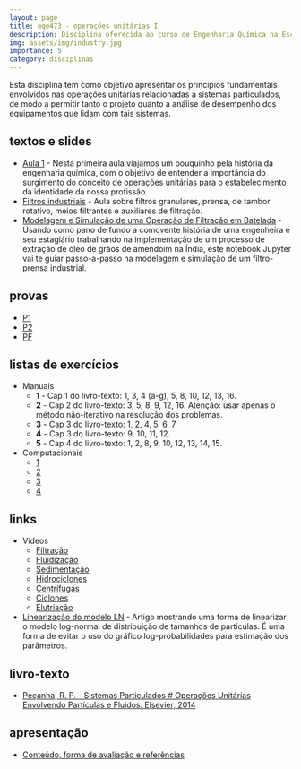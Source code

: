 ```yaml
---
layout: page
title: eqe473 - operações unitárias I
description: Disciplina oferecida ao curso de Engenharia Química na Escola de Química/UFRJ. 
img: assets/img/industry.jpg
importance: 5
category: disciplinas
---
```


Esta disciplina tem como objetivo apresentar os princípios fundamentais envolvidos nas operações unitárias relacionadas a sistemas particulados, de modo a permitir tanto o projeto quanto a análise de desempenho dos equipamentos que lidam com tais sistemas. 

## textos e slides

* [Aula 1](https://drive.google.com/file/d/12N1iVYziolrZir-jUAqHr9ZOVUtVQwBX/view?usp=sharing) - Nesta primeira aula viajamos um pouquinho pela história da engenharia química, com o objetivo de entender a importância do surgimento do conceito de operações unitárias para o estabelecimento da identidade da nossa profissão.
* [Filtros industriais](https://drive.google.com/file/d/139NmPGBkQg9maDnLkD-CvKJv9zqOVEUH/view?usp=sharing) -  Aula sobre filtros granulares, prensa, de tambor rotativo, meios filtrantes e auxiliares de filtração.
* [Modelagem e Simulação de uma Operação de Filtração em Batelada](https://www.kaggle.com/code/afrniomelo/modelagem-e-simula-o-de-uma-opera-o-de-filtra-o) - Usando como pano de fundo a comovente história de uma engenheira e seu estagiário trabalhando na implementação de um processo de extração de óleo de grãos de amendoim na Índia, este notebook Jupyter vai te guiar passo-a-passo na modelagem e simulação de um filtro-prensa industrial.

## provas

* [P1](https://drive.google.com/file/d/1Ch77f42zHFq03Ln3r4KUvP435AgPhq9c/view?usp=sharing)
* [P2](https://drive.google.com/file/d/12mLAGe5oUlqbD5PT0BInsXC3dQOH9h87/view?usp=sharing)
* [PF](https://drive.google.com/file/d/1-8zDz_alPKmfbxvmCIIiXcCQ8IWiakr-/view?usp=sharing)

## listas de exercícios

* Manuais
	* **1** - Cap 1 do livro-texto: 1, 3, 4 (a-g), 5, 8, 10, 12, 13, 16.
	* **2** - Cap 2 do livro-texto: 3, 5, 8, 9, 12, 16. Atenção: usar apenas o método não-iterativo na resolução dos problemas.
	* **3** - Cap 3 do livro-texto: 1, 2, 4, 5, 6, 7.
	* **4** - Cap 3 do livro-texto: 9, 10, 11, 12.
	* **5** - Cap 4 do livro-texto: 1, 2, 8, 9, 10, 12, 13, 14, 15.
* Computacionais
	* [1](https://drive.google.com/file/d/1fheQ-C5WrxeUt_BNfXsyAgMnlTsKcY1E/view?usp=sharing)
	* [2](https://drive.google.com/file/d/1n4JrHeSX4Cs7KRpVnwQUe-QwCYfk0vfj/view?usp=sharing)
	* [3](https://drive.google.com/file/d/1B4hYlA3f9ZQjAhUamrYzQYMkBEnvxbj6/view?usp=sharing)
	* [4](https://drive.google.com/file/d/1MtcD31dB_tk5_4Qa5ZXbIUQAWusLok2T/view?usp=sharing) 

## links

* Vídeos
	* [Filtração](https://youtube.com/playlist?list=PLEWIxJuo7N_leLf0n5K5yTcLxxZ0GzRdn)
	* [Fluidização](https://youtube.com/playlist?list=PLEWIxJuo7N_mZmG5oowtgsLtEYJbRQfj-)
	* [Sedimentação](https://youtube.com/playlist?list=PLEWIxJuo7N_mMnlWwgecNGUsI2fhI44bw)
	* [Hidrociclones](https://youtube.com/playlist?list=PLEWIxJuo7N_lfv_UhqspH0oFsNpdbOplK)
	* [Centrífugas](https://youtube.com/playlist?list=PLEWIxJuo7N_lQv_zVgQB2X8k_jxmJQs1R)
	* [Ciclones](https://youtube.com/playlist?list=PLEWIxJuo7N_mU95LcAv0ZCCCdvVMiBvkB)
	* [Elutriação](https://youtube.com/playlist?list=PLEWIxJuo7N_nlInEq4LasFs2200TfyvJ_)
* [Linearização do modelo LN](https://periodicos.uem.br/ojs/index.php/ActaSciTechnol/article/view/3128) - Artigo mostrando uma forma de linearizar o modelo log-normal de distribuição de tamanhos de partículas. É uma forma de evitar o uso do gráfico log-probabilidades para estimação dos parâmetros.

## livro-texto

* [Peçanha, R. P. - Sistemas Particulados # Operações Unitárias Envolvendo Partículas e Fluidos. Elsevier, 2014](https://www.amazon.com.br/Sistemas-Particulados-Ricardo-Pires-Pe%C3%A7anha/dp/8535277218)

## apresentação

* [Conteúdo, forma de avaliação e referências](https://drive.google.com/file/d/16R7lVFhEl8zSoY9n5lcHf5HeEmVHPDmN/view?usp=sharing)
